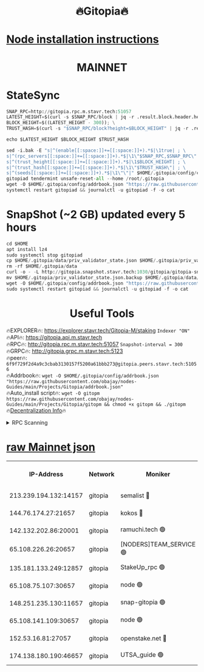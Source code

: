 <h1 align="center"> 🔥Gitopia🔥</h1>

[Node installation instructions](https://github.com/obajay/nodes-Guides/tree/main/Projects/Gitopia)
=

<h1 align="center"> MAINNET</h1>

# StateSync
```python
SNAP_RPC=http://gitopia.rpc.m.stavr.tech:51057
LATEST_HEIGHT=$(curl -s $SNAP_RPC/block | jq -r .result.block.header.height); \
BLOCK_HEIGHT=$((LATEST_HEIGHT - 300)); \
TRUST_HASH=$(curl -s "$SNAP_RPC/block?height=$BLOCK_HEIGHT" | jq -r .result.block_id.hash)

echo $LATEST_HEIGHT $BLOCK_HEIGHT $TRUST_HASH

sed -i.bak -E "s|^(enable[[:space:]]+=[[:space:]]+).*$|\1true| ; \
s|^(rpc_servers[[:space:]]+=[[:space:]]+).*$|\1\"$SNAP_RPC,$SNAP_RPC\"| ; \
s|^(trust_height[[:space:]]+=[[:space:]]+).*$|\1$BLOCK_HEIGHT| ; \
s|^(trust_hash[[:space:]]+=[[:space:]]+).*$|\1\"$TRUST_HASH\"| ; \
s|^(seeds[[:space:]]+=[[:space:]]+).*$|\1\"\"|" $HOME/.gitopia/config/config.toml
gitopiad tendermint unsafe-reset-all --home /root/.gitopia
wget -O $HOME/.gitopia/config/addrbook.json "https://raw.githubusercontent.com/obajay/nodes-Guides/main/Projects/Gitopia/addrbook.json"
systemctl restart gitopiad && journalctl -u gitopiad -f -o cat
```
# SnapShot (~2 GB) updated every 5 hours
```python
cd $HOME
apt install lz4
sudo systemctl stop gitopiad
cp $HOME/.gitopia/data/priv_validator_state.json $HOME/.gitopia/priv_validator_state.json.backup
rm -rf $HOME/.gitopia/data
curl -o - -L http://gitopia.snapshot.stavr.tech:1030/gitopia/gitopia-snap.tar.lz4 | lz4 -c -d - | tar -x -C $HOME/.gitopia --strip-components 2
mv $HOME/.gitopia/priv_validator_state.json.backup $HOME/.gitopia/data/priv_validator_state.json
wget -O $HOME/.gitopia/config/addrbook.json "https://raw.githubusercontent.com/obajay/nodes-Guides/main/Projects/Gitopia/addrbook.json"
sudo systemctl restart gitopiad && journalctl -u gitopiad -f -o cat
```
 <h1 align="center"> Useful Tools</h1>

🔥EXPLORER🔥:      https://explorer.stavr.tech/Gitopia-M/staking  `Indexer "ON"` \
🔥API🔥: 			 		 https://gitopia.api.m.stavr.tech \
🔥RPC🔥:           http://gitopia.rpc.m.stavr.tech:51057              `Snapshot-interval = 300` \
🔥GRPC🔥:          http://gitopia.grpc.m.stavr.tech:5123 \
🔥peer🔥:					 `6f9f729f2d4a9c3cbab3130157f5200a61bbb273@gitopia.peers.stavr.tech:51056` \
🔥Addrbook🔥:    ```wget -O $HOME/.gitopia/config/addrbook.json "https://raw.githubusercontent.com/obajay/nodes-Guides/main/Projects/Gitopia/addrbook.json"``` \
🔥Auto_install script🔥: ```wget -O gitopm https://raw.githubusercontent.com/obajay/nodes-Guides/main/Projects/Gitopia/gitopm && chmod +x gitopm && ./gitopm``` \
🔥[Decentralization Info](https://github.com/obajay/StateSync-snapshots/tree/main/Projects/Gitopia/Decentralization)🔥

<details>
<summary>RPC Scanning</summary>

<h2 align="center"> We scan nodes in real time every 4 hours. And we provide the final result of RPC endpoints.
We cannot influence the operation of these nodes in any way. </h2>


```python
If Voting Power is higher than 0 --> then the Node is a validator of the network and may be subject to attack and be a potential threat to the chain.
```
```python
We marked such validators with a red symbol
```

</details>

[raw Mainnet json](https://rpc-check.gitopm.stavr.tech/gitopm/rpc-gitopm-result.json)
=

<table><tr><th>IP-Address</th><th>Network</th><th>Moniker</th><th>Latest Block Height</th><th>Earliest Block Height</th><th>Catching Up</th><th>Tx Index</th><th>Voting Power</th><th>Scan Time</th></tr><tr><td>213.239.194.132:14157</td><td>gitopia</td><td>semalist 🔴</td><td>11646882</td><td>6071990</td><td>False</td><td>off</td><td>430705</td><td>2024-01-03T07:30:48.054340252UTC</td></tr><tr><td>144.76.174.27:21657</td><td>gitopia</td><td>kokos 🔴</td><td>11646888</td><td>6071990</td><td>False</td><td>off</td><td>936374</td><td>2024-01-03T07:30:57.774001216UTC</td></tr><tr><td>142.132.202.86:20001</td><td>gitopia</td><td>ramuchi.tech 🟢</td><td>11646886</td><td>6548337</td><td>False</td><td>on</td><td>0</td><td>2024-01-03T07:30:55.071199671UTC</td></tr><tr><td>65.108.226.26:20657</td><td>gitopia</td><td>[NODERS]TEAM_SERVICE 🟢</td><td>11646897</td><td>6846001</td><td>False</td><td>on</td><td>0</td><td>2024-01-03T07:31:16.894217057UTC</td></tr><tr><td>135.181.133.249:12857</td><td>gitopia</td><td>StakeUp_rpc 🟢</td><td>11646886</td><td>8010001</td><td>False</td><td>on</td><td>0</td><td>2024-01-03T07:30:55.405896146UTC</td></tr><tr><td>65.108.75.107:30657</td><td>gitopia</td><td>node 🟢</td><td>11646893</td><td>8802845</td><td>False</td><td>on</td><td>0</td><td>2024-01-03T07:31:06.267570918UTC</td></tr><tr><td>148.251.235.130:11657</td><td>gitopia</td><td>snap-gitopia 🟢</td><td>11646886</td><td>9516001</td><td>False</td><td>on</td><td>0</td><td>2024-01-03T07:30:54.813394924UTC</td></tr><tr><td>65.108.141.109:30657</td><td>gitopia</td><td>node 🟢</td><td>11646886</td><td>10145845</td><td>False</td><td>on</td><td>0</td><td>2024-01-03T07:30:54.560759608UTC</td></tr><tr><td>152.53.16.81:27057</td><td>gitopia</td><td>openstake.net 🔴</td><td>11646868</td><td>10455001</td><td>False</td><td>off</td><td>12631</td><td>2024-01-03T07:30:21.989012834UTC</td></tr><tr><td>174.138.180.190:46657</td><td>gitopia</td><td>UTSA_guide 🟢</td><td>11646875</td><td>11194706</td><td>False</td><td>on</td><td>0</td><td>2024-01-03T07:30:32.886076760UTC</td></tr></table>
